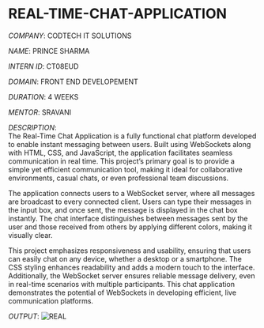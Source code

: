 # REAL-TIME-CHAT-APPLICATION
*COMPANY*: CODTECH IT SOLUTIONS

*NAME*: PRINCE SHARMA

*INTERN ID*: CT08EUD

*DOMAIN*: FRONT END DEVELOPEMENT

*DURATION*: 4 WEEKS

*MENTOR*: SRAVANI

*DESCRIPTION*:  
The Real-Time Chat Application is a fully functional chat platform developed to enable instant messaging between users. Built using WebSockets along with HTML, CSS, and JavaScript, the application facilitates seamless communication in real time. This project’s primary goal is to provide a simple yet efficient communication tool, making it ideal for collaborative environments, casual chats, or even professional team discussions.

The application connects users to a WebSocket server, where all messages are broadcast to every connected client. Users can type their messages in the input box, and once sent, the message is displayed in the chat box instantly. The chat interface distinguishes between messages sent by the user and those received from others by applying different colors, making it visually clear.

This project emphasizes responsiveness and usability, ensuring that users can easily chat on any device, whether a desktop or a smartphone. The CSS styling enhances readability and adds a modern touch to the interface. Additionally, the WebSocket server ensures reliable message delivery, even in real-time scenarios with multiple participants. This chat application demonstrates the potential of WebSockets in developing efficient, live communication platforms.

*OUTPUT*:
![REAL](https://github.com/user-attachments/assets/bc6b30f1-1d41-4581-abf4-fec6abc0b460)
